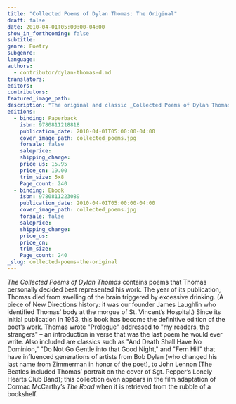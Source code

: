 ```yaml
---
title: "Collected Poems of Dylan Thomas: The Original"
draft: false
date: 2010-04-01T05:00:00-04:00
show_in_forthcoming: false
subtitle:
genre: Poetry
subgenre:
language:
authors:
  - contributor/dylan-thomas-d.md
translators:
editors:
contributors:
featured_image_path:
description: "The original and classic _Collected Poems of Dylan Thomas_ is available once again, now with a brilliant new preface by Paul Muldoon. "
editions:
  - binding: Paperback
    isbn: 9780811218818
    publication_date: 2010-04-01T05:00:00-04:00
    cover_image_path: collected_poems.jpg
    forsale: false
    saleprice:
    shipping_charge:
    price_us: 15.95
    price_cn: 19.00
    trim_size: 5x8
    Page_count: 240
  - binding: Ebook
    isbn: 9780811223089
    publication_date: 2010-04-01T05:00:00-04:00
    cover_image_path: collected_poems.jpg
    forsale: false
    saleprice:
    shipping_charge:
    price_us:
    price_cn:
    trim_size:
    Page_count: 240
_slug: collected-poems-the-original
---
```


_The Collected Poems of Dylan Thomas_ contains poems that Thomas personally decided best represented his work. The year of its publication, Thomas died from swelling of the brain triggered by excessive drinking. (A piece of New Directions history: it was our founder James Laughlin who identified Thomas’ body at the morgue of St. Vincent’s Hospital.) Since its initial publication in 1953, this book has become the definitive edition of the poet’s work. Thomas wrote "Prologue" addressed to "my readers, the strangers" – an introduction in verse that was the last poem he would ever write. Also included are classics such as "And Death Shall Have No Dominion," "Do Not Go Gentle into that Good Night," and "Fern Hill" that have influenced generations of artists from Bob Dylan (who changed his last name from Zimmerman in honor of the poet), to John Lennon (The Beatles included Thomas’ portrait on the cover of Sgt. Pepper’s Lonely Hearts Club Band); this collection even appears in the film adaptation of Cormac McCarthy’s _The Road_ when it is retrieved from the rubble of a bookshelf.

